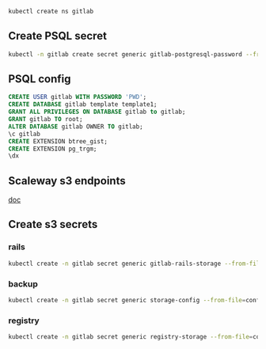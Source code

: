 
```bash
kubectl create ns gitlab
```

## Create PSQL secret
```bash
kubectl -n gitlab create secret generic gitlab-postgresql-password --from-literal=postgres-password='PWD'
```

## PSQL config
```sql
CREATE USER gitlab WITH PASSWORD 'PWD';
CREATE DATABASE gitlab template template1;
GRANT ALL PRIVILEGES ON DATABASE gitlab to gitlab;
GRANT gitlab TO root;
ALTER DATABASE gitlab OWNER TO gitlab;
\c gitlab
CREATE EXTENSION btree_gist;
CREATE EXTENSION pg_trgm;
\dx
```

## Scaleway s3 endpoints
[doc](https://www.scaleway.com/en/docs/object-storage-feature/?_ga=2.91059871.443880960.1616603950-1883882262.1608799869)

## Create s3 secrets

### rails
```bash
kubectl create -n gitlab secret generic gitlab-rails-storage --from-file=connection=rails.yaml
```

### backup
```bash
kubectl create -n gitlab secret generic storage-config --from-file=config=s3cmd.config
```

### registry
```bash
kubectl create -n gitlab secret generic registry-storage --from-file=config=registry-storage.yaml
```
